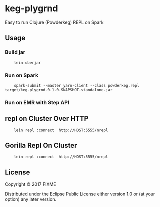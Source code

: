 # keg-plygrnd

Easy to run Clojure (Powderkeg) REPL on Spark

## Usage

### Build jar

        lein uberjar

### Run on Spark

        spark-submit --master yarn-client --class powderkeg.repl target/keg-plygrnd-0.1.0-SNAPSHOT-standalone.jar

### Run on EMR with Step API



## repl on Cluster Over HTTP
        lein repl :connect  http://HOST:5555/nrepl

## Gorilla Repl On Cluster
        lein repl :connect  http://HOST:5555/nrepl



## License

Copyright © 2017 FIXME

Distributed under the Eclipse Public License either version 1.0 or (at
your option) any later version.
